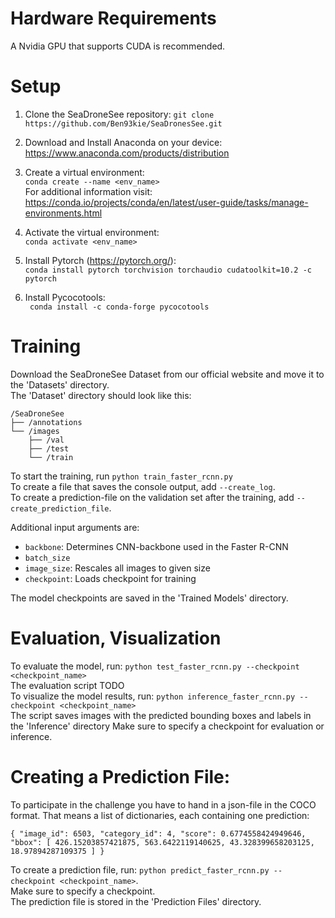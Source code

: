 # Hardware Requirements

A Nvidia GPU that supports CUDA is recommended. 

# Setup

1. Clone the SeaDroneSee repository:
    ```git clone https://github.com/Ben93kie/SeaDronesSee.git```

2. Download and Install Anaconda on your device: <br>
https://www.anaconda.com/products/distribution <br> 

3. Create a virtual environment: <br>
    ```conda create --name <env_name>``` <br>
    For additional information visit: <br>
	https://conda.io/projects/conda/en/latest/user-guide/tasks/manage-environments.html

5. Activate the virtual environment: <br>
    ```conda activate <env_name>``` <br>

6. Install Pytorch (https://pytorch.org/): <br>
    ```conda install pytorch torchvision torchaudio cudatoolkit=10.2 -c pytorch``` <br>

7. Install Pycocotools: <br>
    ``` conda install -c conda-forge pycocotools``` <br>

# Training 

Download the SeaDroneSee Dataset from our official website and move it to the 'Datasets' directory. <br>
The 'Dataset' directory should look like this: 
```
/SeaDroneSee
├── /annotations
└── /images
	├── /val
	├── /test
	└── /train
```

To start the training, run ```python train_faster_rcnn.py``` <br>
To create a file that saves the console output, add ```--create_log```. <br>
To create a prediction-file on the validation set after the training, add ```--create_prediction_file```. <br>

Additional input arguments are:
- ```backbone```: Determines CNN-backbone used in the Faster R-CNN
- ```batch_size```
- ```image_size```: Rescales all images to given size
- ```checkpoint```: Loads checkpoint for training

The model checkpoints are saved in the 'Trained Models' directory.
 
# Evaluation, Visualization

To evaluate the model, run: ```python test_faster_rcnn.py --checkpoint <checkpoint_name>```  <br>
The evaluation script TODO <br>
To visualize the model results, run: ```python inference_faster_rcnn.py --checkpoint <checkpoint_name>``` <br>
The script saves images with the predicted bounding boxes and labels in the 'Inference' directory
Make sure to specify a checkpoint for evaluation or inference. <br>

# Creating a Prediction File:

To participate in the challenge you have to hand in a json-file in the COCO format. That means a list of dictionaries, each containing one prediction: <br>
```
{ "image_id": 6503, "category_id": 4, "score": 0.6774558424949646, 
"bbox": [ 426.15203857421875, 563.6422119140625, 43.328399658203125, 18.97894287109375 ] }
```
To create a prediction file, run: ```python predict_faster_rcnn.py --checkpoint <checkpoint_name>```. <br>
Make sure to specify a checkpoint. <br>
The prediction file is stored in the 'Prediction Files' directory. <br>